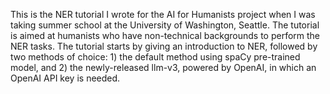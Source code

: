 This is the NER tutorial I wrote for the AI for Humanists project when I was taking summer school at the University of Washington, Seattle. The tutorial is aimed at humanists who have non-technical backgrounds to perform the NER tasks. The tutorial starts by giving an introduction to NER, followed by two methods of choice: 1) the default method using spaCy pre-trained model, and 2) the newly-released llm-v3, powered by OpenAI, in which an OpenAI API key is needed.
